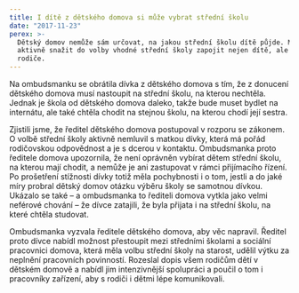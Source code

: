 ```yaml
---
title: I dítě z dětského domova si může vybrat střední školu
date: "2017-11-23"
perex: >-
  Dětský domov nemůže sám určovat, na jakou střední školu dítě půjde. Musí se
  aktivně snažit do volby vhodné střední školy zapojit nejen dítě, ale i jeho
  rodiče.
---
```




Na ombudsmanku se obrátila dívka z dětského domova s tím, že z donucení dětského domova musí nastoupit na střední školu, na kterou nechtěla. Jednak je škola od dětského domova daleko, takže bude muset bydlet na internátu, ale také chtěla chodit na stejnou školu, na kterou chodí její sestra.



Zjistili jsme, že ředitel dětského domova postupoval v rozporu se zákonem. O volbě střední školy aktivně nemluvil s matkou dívky, která má pořád rodičovskou odpovědnost a je s dcerou v kontaktu. Ombudsmanka proto ředitele domova upozornila, že není oprávněn vybírat dětem střední školu, na kterou mají chodit, a nemůže je ani zastupovat v rámci přijímacího řízení. Po prošetření stížnosti dívky totiž měla pochybnosti i o tom, jestli a do jaké míry probral dětský domov otázku výběru školy se samotnou dívkou. Ukázalo se také – a ombudsmanka to řediteli domova vytkla jako velmi neférové chování – že dívce zatajili, že byla přijata i na střední školu, na které chtěla studovat.



Ombudsmanka vyzvala ředitele dětského domova, aby věc napravil. Ředitel proto dívce nabídl možnost přestoupit mezi středními školami a sociální pracovnici domova, která měla volbu střední školy na starost, udělil výtku za neplnění pracovních povinností. Rozeslal dopis všem rodičům dětí v dětském domově a nabídl jim intenzivnější spolupráci a poučil o tom i pracovníky zařízení, aby s rodiči i dětmi lépe komunikovali.


